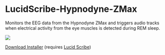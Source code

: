 LucidScribe-Hypnodyne-ZMax
=========================

Monitors the EEG data from the Hypnodyne ZMax and triggers audio tracks when electrical activity from the eye muscles is detected during REM sleep.

<img src="https://lucidcoder.files.wordpress.com/2018/11/lucidscribe-hypnodyne-zmax.png" />

<a href="http://lucidcode.com/category/software/lucid-scribe-plugins/LucidScribe-Hypnodyne-ZMax/">Download Installer</a> (requires <a href="http://lucidcode.com/LucidScribe/">Lucid Scribe</a>)
